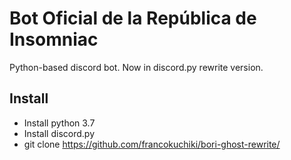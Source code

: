 # Bot Oficial de la República de Insomniac
Python-based discord bot. Now in discord.py rewrite version.

## Install
* Install python 3.7
* Install discord.py
* git clone https://github.com/francokuchiki/bori-ghost-rewrite/
